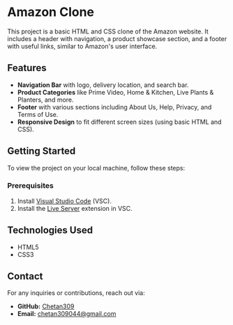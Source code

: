# Amazon Clone
  
This project is a basic HTML and CSS clone of the Amazon website. It includes a header with navigation, a product showcase section, and a footer with useful links, similar to Amazon's user interface. 

## Features

- **Navigation Bar** with logo, delivery location, and search bar.
- **Product Categories** like Prime Video, Home & Kitchen, Live Plants & Planters, and more.
- **Footer** with various sections including About Us, Help, Privacy, and Terms of Use.
- **Responsive Design** to fit different screen sizes (using basic HTML and CSS).

## Getting Started

To view the project on your local machine, follow these steps:

### Prerequisites

1. Install [Visual Studio Code](https://code.visualstudio.com/) (VSC).
2. Install the [Live Server](https://marketplace.visualstudio.com/items?itemName=ritwickdey.LiveServer) extension in VSC.

## Technologies Used

- HTML5
- CSS3
 
## Contact

For any inquiries or contributions, reach out via:

- **GitHub:** [Chetan309](https://github.com/Chetan309)
- **Email:** [chetan309044@gmail.com](mailto:chetan309044@gmail.com)
